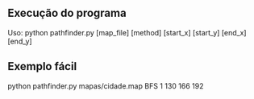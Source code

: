 ## Execução do programa
Uso: python pathfinder.py [map_file] [method] [start_x] [start_y] [end_x] [end_y]

## Exemplo fácil
python pathfinder.py mapas/cidade.map BFS 1 130 166 192